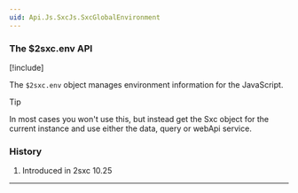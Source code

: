 ```yaml
---
uid: Api.Js.SxcJs.SxcGlobalEnvironment
---
```


### The $2sxc.env API

[!include[](~/pages/basics/stack/_shared-float-summary.md)]
<style>.context-box-summary .interact-2sxc { visibility: visible; } </style>

The `$2sxc.env` object manages environment information for the JavaScript.

> [!TIP]
> In most cases you won't use this, but instead get the Sxc object for the current instance
> and use either the data, query or webApi service.

### History

1. Introduced in 2sxc 10.25

---